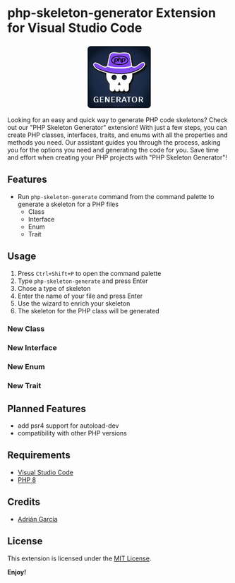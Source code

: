 # php-skeleton-generator Extension for Visual Studio Code

<img src="images/logo.png" width="150" style="display: block; margin: 0 auto 10px">

Looking for an easy and quick way to generate PHP code skeletons? Check out our "PHP Skeleton Generator" extension! With just a few steps, you can create PHP classes, interfaces, traits, and enums with all the properties and methods you need. Our assistant guides you through the process, asking you for the options you need and generating the code for you. Save time and effort when creating your PHP projects with "PHP Skeleton Generator"!

## Features

- Run `php-skeleton-generate` command from the command palette to generate a skeleton for a PHP files 
    - Class
    - Interface
    - Enum
    - Trait

## Usage

1. Press `Ctrl+Shift+P` to open the command palette
2. Type `php-skeleton-generate` and press Enter
3. Chose a type of skeleton
3. Enter the name of your file and press Enter
4. Use the wizard to enrich your skeleton
5. The skeleton for the PHP class will be generated

### New Class

### New Interface

### New Enum

### New Trait

## Planned Features

- add psr4 support for autoload-dev
- compatibility with other PHP versions

## Requirements

- [Visual Studio Code](https://code.visualstudio.com/)
- [PHP 8](https://www.php.net/releases/8.0)


## Credits

- [Adrián García](https://github.com/adrigar94)

## License

This extension is licensed under the [MIT License](LICENSE).

**Enjoy!**
